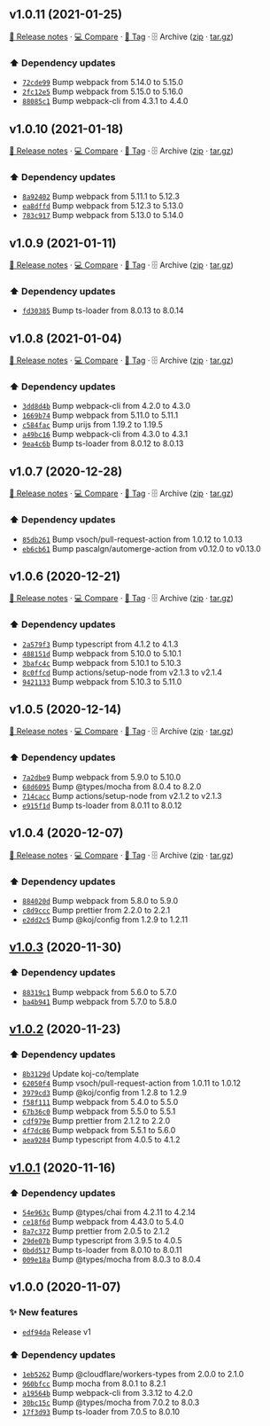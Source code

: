 ## v1.0.11 (2021-01-25)

[📝 Release notes](https://github.com/koj-co/workers-template/releases/tag/v1.0.11) · [💻 Compare](https://github.com/koj-co/workers-template/compare/v1.0.10...v1.0.11) · [🔖 Tag](https://github.com/koj-co/workers-template/tree/v1.0.11) · 🗄️ Archive ([zip](https://github.com/koj-co/workers-template/archive/v1.0.11.zip) · [tar.gz](https://github.com/koj-co/workers-template/archive/v1.0.11.tar.gz))

### ⬆️ Dependency updates

- [`72cde99`](https://github.com/koj-co/workers-template/commit/72cde99)  Bump webpack from 5.14.0 to 5.15.0
- [`2fc12e5`](https://github.com/koj-co/workers-template/commit/2fc12e5)  Bump webpack from 5.15.0 to 5.16.0
- [`88085c1`](https://github.com/koj-co/workers-template/commit/88085c1)  Bump webpack-cli from 4.3.1 to 4.4.0

## v1.0.10 (2021-01-18)

[📝 Release notes](https://github.com/koj-co/workers-template/releases/tag/v1.0.10) · [💻 Compare](https://github.com/koj-co/workers-template/compare/v1.0.9...v1.0.10) · [🔖 Tag](https://github.com/koj-co/workers-template/tree/v1.0.10) · 🗄️ Archive ([zip](https://github.com/koj-co/workers-template/archive/v1.0.10.zip) · [tar.gz](https://github.com/koj-co/workers-template/archive/v1.0.10.tar.gz))

### ⬆️ Dependency updates

- [`8a92402`](https://github.com/koj-co/workers-template/commit/8a92402)  Bump webpack from 5.11.1 to 5.12.3
- [`ea8dffd`](https://github.com/koj-co/workers-template/commit/ea8dffd)  Bump webpack from 5.12.3 to 5.13.0
- [`783c917`](https://github.com/koj-co/workers-template/commit/783c917)  Bump webpack from 5.13.0 to 5.14.0

## v1.0.9 (2021-01-11)

[📝 Release notes](https://github.com/koj-co/workers-template/releases/tag/v1.0.9) · [💻 Compare](https://github.com/koj-co/workers-template/compare/v1.0.8...v1.0.9) · [🔖 Tag](https://github.com/koj-co/workers-template/tree/v1.0.9) · 🗄️ Archive ([zip](https://github.com/koj-co/workers-template/archive/v1.0.9.zip) · [tar.gz](https://github.com/koj-co/workers-template/archive/v1.0.9.tar.gz))

### ⬆️ Dependency updates

- [`fd30385`](https://github.com/koj-co/workers-template/commit/fd30385)  Bump ts-loader from 8.0.13 to 8.0.14

## v1.0.8 (2021-01-04)

[📝 Release notes](https://github.com/koj-co/workers-template/releases/tag/v1.0.8) · [💻 Compare](https://github.com/koj-co/workers-template/compare/v1.0.7...v1.0.8) · [🔖 Tag](https://github.com/koj-co/workers-template/tree/v1.0.8) · 🗄️ Archive ([zip](https://github.com/koj-co/workers-template/archive/v1.0.8.zip) · [tar.gz](https://github.com/koj-co/workers-template/archive/v1.0.8.tar.gz))

### ⬆️ Dependency updates

- [`3dd8d4b`](https://github.com/koj-co/workers-template/commit/3dd8d4b)  Bump webpack-cli from 4.2.0 to 4.3.0
- [`1669b74`](https://github.com/koj-co/workers-template/commit/1669b74)  Bump webpack from 5.11.0 to 5.11.1
- [`c584fac`](https://github.com/koj-co/workers-template/commit/c584fac)  Bump urijs from 1.19.2 to 1.19.5
- [`a49bc16`](https://github.com/koj-co/workers-template/commit/a49bc16)  Bump webpack-cli from 4.3.0 to 4.3.1
- [`9ea4c6b`](https://github.com/koj-co/workers-template/commit/9ea4c6b)  Bump ts-loader from 8.0.12 to 8.0.13

## v1.0.7 (2020-12-28)

[📝 Release notes](https://github.com/koj-co/workers-template/releases/tag/v1.0.7) · [💻 Compare](https://github.com/koj-co/workers-template/compare/v1.0.6...v1.0.7) · [🔖 Tag](https://github.com/koj-co/workers-template/tree/v1.0.7) · 🗄️ Archive ([zip](https://github.com/koj-co/workers-template/archive/v1.0.7.zip) · [tar.gz](https://github.com/koj-co/workers-template/archive/v1.0.7.tar.gz))

### ⬆️ Dependency updates

- [`85db261`](https://github.com/koj-co/workers-template/commit/85db261)  Bump vsoch/pull-request-action from 1.0.12 to 1.0.13
- [`eb6cb61`](https://github.com/koj-co/workers-template/commit/eb6cb61)  Bump pascalgn/automerge-action from v0.12.0 to v0.13.0

## v1.0.6 (2020-12-21)

[📝 Release notes](https://github.com/koj-co/workers-template/releases/tag/v1.0.6) · [💻 Compare](https://github.com/koj-co/workers-template/compare/v1.0.5...v1.0.6) · [🔖 Tag](https://github.com/koj-co/workers-template/tree/v1.0.6) · 🗄️ Archive ([zip](https://github.com/koj-co/workers-template/archive/v1.0.6.zip) · [tar.gz](https://github.com/koj-co/workers-template/archive/v1.0.6.tar.gz))

### ⬆️ Dependency updates

- [`2a579f3`](https://github.com/koj-co/workers-template/commit/2a579f3)  Bump typescript from 4.1.2 to 4.1.3
- [`488151d`](https://github.com/koj-co/workers-template/commit/488151d)  Bump webpack from 5.10.0 to 5.10.1
- [`3bafc4c`](https://github.com/koj-co/workers-template/commit/3bafc4c)  Bump webpack from 5.10.1 to 5.10.3
- [`8c0ffcd`](https://github.com/koj-co/workers-template/commit/8c0ffcd)  Bump actions/setup-node from v2.1.3 to v2.1.4
- [`9421133`](https://github.com/koj-co/workers-template/commit/9421133)  Bump webpack from 5.10.3 to 5.11.0

## v1.0.5 (2020-12-14)

[📝 Release notes](https://github.com/koj-co/workers-template/releases/tag/v1.0.5) · [💻 Compare](https://github.com/koj-co/workers-template/compare/v1.0.4...v1.0.5) · [🔖 Tag](https://github.com/koj-co/workers-template/tree/v1.0.5) · 🗄️ Archive ([zip](https://github.com/koj-co/workers-template/archive/v1.0.5.zip) · [tar.gz](https://github.com/koj-co/workers-template/archive/v1.0.5.tar.gz))

### ⬆️ Dependency updates

- [`7a2dbe9`](https://github.com/koj-co/workers-template/commit/7a2dbe9)  Bump webpack from 5.9.0 to 5.10.0
- [`68d6095`](https://github.com/koj-co/workers-template/commit/68d6095)  Bump @types/mocha from 8.0.4 to 8.2.0
- [`714cacc`](https://github.com/koj-co/workers-template/commit/714cacc)  Bump actions/setup-node from v2.1.2 to v2.1.3
- [`e915f1d`](https://github.com/koj-co/workers-template/commit/e915f1d)  Bump ts-loader from 8.0.11 to 8.0.12

## v1.0.4 (2020-12-07)

[📝 Release notes](https://github.com/koj-co/workers-template/releases/tag/v1.0.4) · [💻 Compare](https://github.com/koj-co/workers-template/compare/v1.0.3...v1.0.4) · [🔖 Tag](https://github.com/koj-co/workers-template/tree/v1.0.4) · 🗄️ Archive ([zip](https://github.com/koj-co/workers-template/archive/v1.0.4.zip) · [tar.gz](https://github.com/koj-co/workers-template/archive/v1.0.4.tar.gz))

### ⬆️ Dependency updates

- [`884020d`](https://github.com/koj-co/workers-template/commit/884020d)  Bump webpack from 5.8.0 to 5.9.0
- [`c8d9ccc`](https://github.com/koj-co/workers-template/commit/c8d9ccc)  Bump prettier from 2.2.0 to 2.2.1
- [`e2dd2c5`](https://github.com/koj-co/workers-template/commit/e2dd2c5)  Bump @koj/config from 1.2.9 to 1.2.11

## [v1.0.3](https://github.com/koj-co/workers-template/compare/v1.0.2...v1.0.3) (2020-11-30)

### ⬆️ Dependency updates

- [`88319c1`](https://github.com/koj-co/workers-template/commit/88319c1)  Bump webpack from 5.6.0 to 5.7.0
- [`ba4b941`](https://github.com/koj-co/workers-template/commit/ba4b941)  Bump webpack from 5.7.0 to 5.8.0

## [v1.0.2](https://github.com/koj-co/workers-template/compare/v1.0.1...v1.0.2) (2020-11-23)

### ⬆️ Dependency updates

- [`8b3129d`](https://github.com/koj-co/workers-template/commit/8b3129d)  Update koj-co/template
- [`62050f4`](https://github.com/koj-co/workers-template/commit/62050f4)  Bump vsoch/pull-request-action from 1.0.11 to 1.0.12
- [`3979cd3`](https://github.com/koj-co/workers-template/commit/3979cd3)  Bump @koj/config from 1.2.8 to 1.2.9
- [`f58f111`](https://github.com/koj-co/workers-template/commit/f58f111)  Bump webpack from 5.4.0 to 5.5.0
- [`67b36c0`](https://github.com/koj-co/workers-template/commit/67b36c0)  Bump webpack from 5.5.0 to 5.5.1
- [`cdf979e`](https://github.com/koj-co/workers-template/commit/cdf979e)  Bump prettier from 2.1.2 to 2.2.0
- [`4f7dc86`](https://github.com/koj-co/workers-template/commit/4f7dc86)  Bump webpack from 5.5.1 to 5.6.0
- [`aea9284`](https://github.com/koj-co/workers-template/commit/aea9284)  Bump typescript from 4.0.5 to 4.1.2

## [v1.0.1](https://github.com/koj-co/workers-template/compare/v1.0.0...v1.0.1) (2020-11-16)

### ⬆️ Dependency updates

- [`54e963c`](https://github.com/koj-co/workers-template/commit/54e963c)  Bump @types/chai from 4.2.11 to 4.2.14
- [`ce18f6d`](https://github.com/koj-co/workers-template/commit/ce18f6d)  Bump webpack from 4.43.0 to 5.4.0
- [`8a7c372`](https://github.com/koj-co/workers-template/commit/8a7c372)  Bump prettier from 2.0.5 to 2.1.2
- [`29de07b`](https://github.com/koj-co/workers-template/commit/29de07b)  Bump typescript from 3.9.5 to 4.0.5
- [`0bdd517`](https://github.com/koj-co/workers-template/commit/0bdd517)  Bump ts-loader from 8.0.10 to 8.0.11
- [`009e18a`](https://github.com/koj-co/workers-template/commit/009e18a)  Bump @types/mocha from 8.0.3 to 8.0.4

## v1.0.0 (2020-11-07)

### ✨ New features

- [`edf94da`](https://github.com/koj-co/workers-template/commit/edf94da)  Release v1

### ⬆️ Dependency updates

- [`1eb5262`](https://github.com/koj-co/workers-template/commit/1eb5262)  Bump @cloudflare/workers-types from 2.0.0 to 2.1.0
- [`960bfcc`](https://github.com/koj-co/workers-template/commit/960bfcc)  Bump mocha from 8.0.1 to 8.2.1
- [`a19564b`](https://github.com/koj-co/workers-template/commit/a19564b)  Bump webpack-cli from 3.3.12 to 4.2.0
- [`30bc15c`](https://github.com/koj-co/workers-template/commit/30bc15c)  Bump @types/mocha from 7.0.2 to 8.0.3
- [`17f3d93`](https://github.com/koj-co/workers-template/commit/17f3d93)  Bump ts-loader from 7.0.5 to 8.0.10
